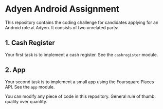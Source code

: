 # Adyen Android Assignment

This repository contains the coding challenge for candidates applying for an Android role at Adyen.
It consists of two unrelated parts:

## 1. Cash Register
Your first task is to implement a cash register. See the `cashregister` module.

## 2. App
Your second task is to implement a small app using the Foursquare Places API. See the `app` module.


You can modify any piece of code in this repository.
General rule of thumb: quality over quantity.
